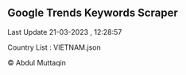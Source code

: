 

## Google Trends Keywords Scraper 
 
Last Update 21-03-2023 , 12:28:57

Country List :
VIETNAM.json



© Abdul Muttaqin 
